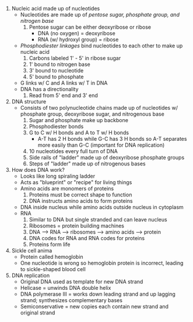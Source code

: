 1. Nucleic acid made up of nucleotides
	- Nucleotides are made up of *pentose sugar, phosphate group, and nitrogen base*
		1. Pentose sugar can be either deoxyribose or ribose
			- DNA (no oxygen) = deoxyribose
			- RNA (w/ hydroxyl group) = ribose
	- *Phosphodiester linkages* bind nucleotides to each other to make up nucleic acid
		1. Carbons labeled 1' - 5' in ribose sugar
		2. 1' bound to nitrogen base
		3. 3' bound to nucleotide
		4. 5' bound to phosphate
	- G links w/ C and A links w/ T in DNA
	- DNA has a directionality
		1. Read from 5' end and 3' end
2. DNA structure
	- Consists of two polynucleotide chains made up of nucleotides w/ phosphate group, deoxyribose sugar, and nitrogenous base
		1. Sugar and phosphate make up backbone
		2. Phosphodiester bonds
		3. G to C w/ H bonds and A to T w/ H bonds
			- A-T has 2 H bonds while G-C has 3 H bonds so A-T separates more easily than G-C (important for DNA replication)
		4. 10 nucleotides every full turn of DNA
		5. Side rails of "ladder" made up of deoxyribose phosphate groups
		6. Steps of "ladder" made up of nitrogenous bases
3. How does DNA work?
	- Looks like long spiraling ladder 
	- Acts as "blueprint" or "recipe" for living things
	- Amino acids are monomers of proteins
		1. Proteins must be correct shape to function
		2. DNA instructs amino acids to form proteins
	- DNA inside nucleus while amino acids outside nucleus in cytoplasm
	- RNA
		1. Similar to DNA but single stranded and can leave nucleus
		2. Ribosomes = protein building machines
		3. DNA --> RNA --> ribosomes --> amino acids --> protein
		4. DNA codes for RNA and RNA codes for proteins
		5. Proteins form life
4. Sickle cell anima
	- Protein called hemoglobin
	- One nucleotide is wrong so hemoglobin protein is incorrect, leading to sickle-shaped blood cell
5. DNA replication
	- Original DNA used as template for new DNA strand
	- Helicase = unwinds DNA double helix
	- DNA polymerase III = works down leading strand and up lagging strand; synthesizes complementary bases
	- Semiconservative = new copies each contain new strand and original strand